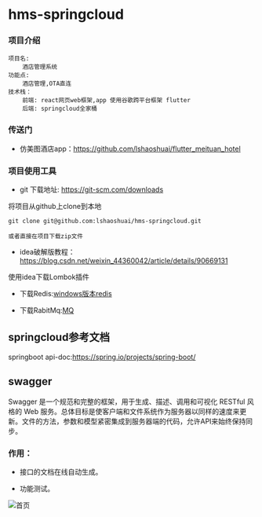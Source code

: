 # hms-springcloud

### 项目介绍

```
项目名:
    酒店管理系统
功能点:
    酒店管理,OTA直连
技术栈：
    前端: react网页web框架,app 使用谷歌跨平台框架 flutter
    后端: springcloud全家桶
```

### 传送门

- 仿美图酒店app：https://github.com/lshaoshuai/flutter_meituan_hotel

### 项目使用工具

- git 下载地址: https://git-scm.com/downloads

将项目从github上clone到本地

```
git clone git@github.com:lshaoshuai/hms-springcloud.git

或者直接在项目下载zip文件
```
- idea破解版教程：https://blog.csdn.net/weixin_44360042/article/details/90669131

使用idea下载Lombok插件

- 下载Redis:[windows版本redis](https://github.com/microsoftarchive/redis/releases)

- 下载RabitMq:[MQ](https://www.rabbitmq.com/)   

## springcloud参考文档

springboot api-doc:https://spring.io/projects/spring-boot/

## swagger

Swagger 是一个规范和完整的框架，用于生成、描述、调用和可视化 RESTful 风格的 Web 服务。总体目标是使客户端和文件系统作为服务器以同样的速度来更新。文件的方法，参数和模型紧密集成到服务器端的代码，允许API来始终保持同步。

### 作用：

- 接口的文档在线自动生成。

- 功能测试。

![首页](https://raw.githubusercontent.com/lshaoshuai/springcloud-config/master/images/swagger1.png)
